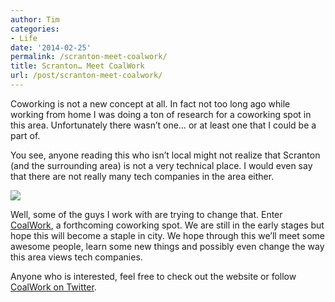 ```yaml
---
author: Tim
categories:
- Life
date: '2014-02-25'
permalink: /scranton-meet-coalwork/
title: Scranton… Meet CoalWork
url: /post/scranton-meet-coalwork/
---
```


Coworking is not a new concept at all. In fact not too long ago while working from home I was doing a ton of research for a coworking spot in this area. Unfortunately there wasn’t one… or at least one that I could be a part of.

<!--more-->

You see, anyone reading this who isn’t local might not realize that Scranton (and the surrounding area) is not a very technical place. I would even say that there are not really many tech companies in the area either.

![][1]

Well, some of the guys I work with are trying to change that. Enter [CoalWork][2], a forthcoming coworking spot. We are still in the early stages but hope this will become a staple in city. We hope through this we’ll meet some awesome people, learn some new things and possibly even change the way this area views tech companies.

Anyone who is interested, feel free to check out the website or follow [CoalWork on Twitter][3].

 [1]: https://www.filepicker.io/api/file/PBs0tS46TlyZlmOGw7vl
 [2]: http://coalwork.com
 [3]: https://twitter.com/coalwork
 